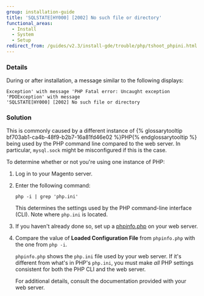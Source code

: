 ```yaml
---
group: installation-guide
title: 'SQLSTATE[HY000] [2002] No such file or directory'
functional_areas:
  - Install
  - System
  - Setup
redirect_from: /guides/v2.3/install-gde/trouble/php/tshoot_phpini.html
---
```


### Details

During or after installation, a  message similar to the following displays: 

```
Exception' with message 'PHP Fatal error: Uncaught exception 'PDOException' with message 
'SQLSTATE[HY000] [2002] No such file or directory 
```

### Solution

This is commonly caused by a different instance of {% glossarytooltip bf703ab1-ca4b-48f9-b2b7-16a81fd46e02 %}PHP{% endglossarytooltip %} being used by the PHP command line compared to the web server. In particular, `mysql.sock` might be misconfigured if this is the case.

To determine whether or not you're using one instance of PHP:

1. Log in to your Magento server.
2. Enter the following command:

   ```
   php -i | grep 'php.ini'
   ```

   This determines the settings used by the PHP command-line interface (CLI). Note where `php.ini` is located.

3. If you haven't already done so, set up a [phpinfo.php]({{page.baseurl}}/install/getting-started/optional-software.html#install-optional-phpinfo) on your web server.
4. Compare the value of **Loaded Configuration File** from `phpinfo.php` with the one from `php -i`. 

   `phpinfo.php` shows the `php.ini` file used by your web server. If it's different from what's in PHP's `php.ini`, you must make _all_ PHP settings consistent for both the PHP CLI and the web server.

   For additional details, consult the documentation provided with your web server.

